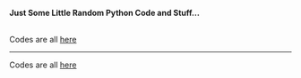 **Just Some Little Random Python Code and Stuff...**  <br><br>

  



Codes are all [here](https://github.com/Rocket-007/Random-Python)<br>  

---


Codes are all [here](https://github.com/Rocket-007/Random-Python)<br>  
